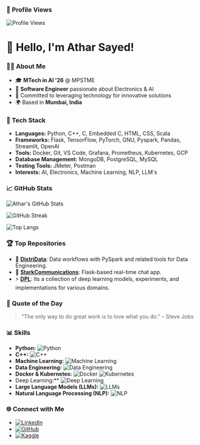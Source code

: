 ### 🚀 Profile Views
![Profile Views](https://profile-counter.glitch.me/AtharSayed/count.svg)
# 👋 Hello, I'm Athar Sayed!

### 👨‍💻 About Me
- 🎓 **MTech in AI '26** @ MPSTME
- 💼 **Software Engineer** passionate about Electronics & AI
- 🌟 Committed to leveraging technology for innovative solutions
- 🌍 Based in **Mumbai, India**

### 🔧 Tech Stack
- **Languages:** Python, C++, C, Embedded C, HTML, CSS, Scala
- **Frameworks:** Flask, TensorFlow, PyTorch, GNU, Pyspark, Pandas, Streamlit, OpenAI
- **Tools:** Docker, Git, VS Code, Grafana, Prometheus, Kubernetes, GCP 
- **Database Management:** MongoDB, PostgreSQL, MySQL
- **Testing Tools:** JMeter, Postman  
- **Interests:** AI, Electronics, Machine Learning, NLP, LLM's

### 📈 GitHub Stats
![Athar's GitHub Stats](https://github-readme-stats.vercel.app/api?username=AtharSayed&show_icons=true&theme=radical)

![GitHub Streak](https://github-readme-streak-stats.herokuapp.com/?user=AtharSayed&theme=radical)

![Top Langs](https://github-readme-stats.vercel.app/api/top-langs/?username=AtharSayed&layout=compact&theme=radical)

### 🏆 Top Repositories
- 🚀 [**DistriData**](https://github.com/AtharSayed/DistriData): Data workflows with PySpark and related tools for Data Engineering.
- 📡 [**StarkCommunications**](https://github.com/AtharSayed/StarkCommunications): Flask-based real-time chat app.
- ⚡ [**DPL**](https://github.com/AtharSayed/DPL): Its a  collection of deep learning models, experiments, and implementations for various domains.


### 💬 Quote of the Day
> "The only way to do great work is to love what you do." – Steve Jobs


### 📊 Skills
- **Python:** ![Python](https://img.shields.io/badge/Python-90%25-blue)
- **C++:** ![C++](https://img.shields.io/badge/C%2B%2B-70%25-orange)
- **Machine Learning:** ![Machine Learning](https://img.shields.io/badge/Machine_Learning-85%25-red)
- **Data Engineering:** ![Data Engineering](https://img.shields.io/badge/Data_Engineering-80%25-9cf)
- **Docker & Kubernetes:** ![Docker](https://img.shields.io/badge/Docker-75%25-2496ED) ![Kubernetes](https://img.shields.io/badge/Kubernetes-70%25-326CE5)
- Deep Learning:** ![Deep Learning](https://img.shields.io/badge/Deep_Learning-80%25-9cf)
- **Large Language Models (LLMs):** ![LLMs](https://img.shields.io/badge/LLMs-75%25-yellow)
- **Natural Language Processing (NLP):** ![NLP](https://img.shields.io/badge/NLP-80%25-brightgreen)

  
### 🌐 Connect with Me
- [![LinkedIn](https://img.shields.io/badge/LinkedIn-0077B5?style=for-the-badge&logo=linkedin&logoColor=white)](https://www.linkedin.com/in/athar-sayed-8a6693202)
- [![GitHub](https://img.shields.io/badge/GitHub-100000?style=for-the-badge&logo=github&logoColor=white)](https://github.com/AtharSayed)
- [![Kaggle](https://img.shields.io/badge/Kaggle-0057B8?style=for-the-badge&logo=kaggle&logoColor=white)](https://www.kaggle.com/atharsayed)


